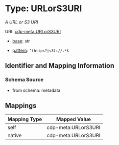 # Type: URLorS3URI




_A URL or S3 URI_



URI: [cdp-meta:URLorS3URI](metadataURLorS3URI)

* [base](https://w3id.org/linkml/base): str




* [pattern](https://w3id.org/linkml/pattern): `^(https?|s3)://.*$`






## Identifier and Mapping Information







### Schema Source


* from schema: metadata




## Mappings

| Mapping Type | Mapped Value |
| ---  | ---  |
| self | cdp-meta:URLorS3URI |
| native | cdp-meta:URLorS3URI |
